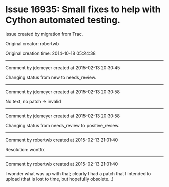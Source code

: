 # Issue 16935: Small fixes to help with Cython automated testing.

Issue created by migration from Trac.

Original creator: robertwb

Original creation time: 2014-10-18 05:24:38




---

Comment by jdemeyer created at 2015-02-13 20:30:45

Changing status from new to needs_review.


---

Comment by jdemeyer created at 2015-02-13 20:30:58

No text, no patch -> invalid


---

Comment by jdemeyer created at 2015-02-13 20:30:58

Changing status from needs_review to positive_review.


---

Comment by robertwb created at 2015-02-13 21:01:40

Resolution: wontfix


---

Comment by robertwb created at 2015-02-13 21:01:40

I wonder what was up with that; clearly I had a patch that I intended to upload (that is lost to time, but hopefully obsolete...)

